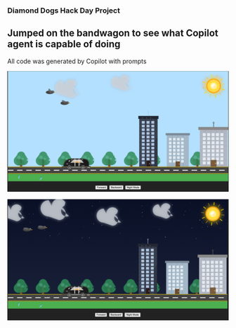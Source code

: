 ### Diamond Dogs Hack Day Project
## Jumped on the bandwagon to see what Copilot agent is capable of doing 

All code was generated by Copilot with prompts

![Test](https://github.com/niamkedoz26/Vibes4Lyfe/blob/main/Screenshot%202025-07-03%20at%2012.18.57.png?raw=true)


![Test](https://github.com/niamkedoz26/Vibes4Lyfe/blob/main/Screenshot%202025-07-03%20at%2012.20.23.png?raw=true)
